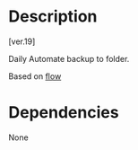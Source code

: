 # Description

[ver.19]

Daily Automate backup to folder. 

Based on [flow](https://llamalab.com/automate/community/flows/1020)

# Dependencies

None